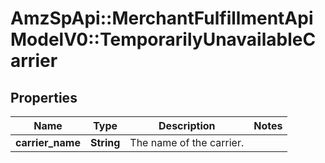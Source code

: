 # AmzSpApi::MerchantFulfillmentApiModelV0::TemporarilyUnavailableCarrier

## Properties
Name | Type | Description | Notes
------------ | ------------- | ------------- | -------------
**carrier_name** | **String** | The name of the carrier. | 

